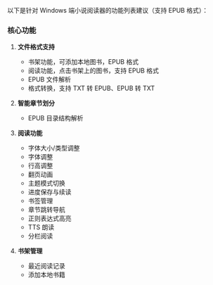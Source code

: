 以下是针对 Windows 端小说阅读器的功能列表建议（支持 EPUB 格式）：

### 核心功能

1. **文件格式支持**

   - 书架功能，可添加本地图书，EPUB 格式
   - 阅读功能，点击书架上的图书，支持 EPUB 格式
   - EPUB 文件解析
   - 格式转换，支持 TXT 转 EPUB、EPUB 转 TXT

2. **智能章节划分**

   - EPUB 目录结构解析

3. **阅读功能**

   - 字体大小/类型调整
   - 字体调整
   - 行高调整
   - 翻页动画
   - 主题模式切换
   - 进度保存与续读
   - 书签管理
   - 章节跳转导航
   - 正则表达式高亮
   - TTS 朗读
   - 分栏阅读

4. **书架管理**
   - 最近阅读记录
   - 添加本地书籍
